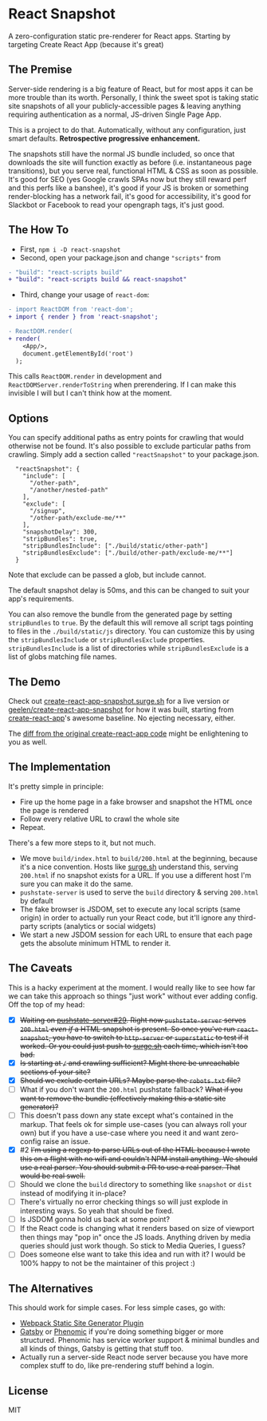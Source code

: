 # React Snapshot

A zero-configuration static pre-renderer for React apps. Starting by targeting Create React App (because it's great)

## The Premise

Server-side rendering is a big feature of React, but for most apps it can be more trouble than its worth. Personally, I think the sweet spot is taking static site snapshots of all your publicly-accessible pages & leaving anything requiring authentication as a normal, JS-driven Single Page App.

This is a project to do that. Automatically, without any configuration, just smart defaults. **Retrospective progressive enhancement.**

The snapshots still have the normal JS bundle included, so once that downloads the site will function exactly as before (i.e. instantaneous page transitions), but you serve real, functional HTML & CSS as soon as possible. It's good for SEO (yes Google crawls SPAs now but they still reward perf and this perfs like a banshee), it's good if your JS is broken or something render-blocking has a network fail, it's good for accessibility, it's good for Slackbot or Facebook to read your opengraph tags, it's just good.

## The How To

- First, `npm i -D react-snapshot`
- Second, open your package.json and change `"scripts"` from

```diff
- "build": "react-scripts build"
+ "build": "react-scripts build && react-snapshot"
```

- Third, change your usage of `react-dom`:

```diff
- import ReactDOM from 'react-dom';
+ import { render } from 'react-snapshot';

- ReactDOM.render(
+ render(
    <App/>,
    document.getElementById('root')
  );
```

This calls `ReactDOM.render` in development and `ReactDOMServer.renderToString` when prerendering. If I can make this invisible I will but I can't think how at the moment.

## Options
You can specify additional paths as entry points for crawling that would otherwise not be found. It's also possible to exclude particular paths from crawling. Simply add a section called `"reactSnapshot"` to your package.json.

```
  "reactSnapshot": {
    "include": [
      "/other-path",
      "/another/nested-path"
    ],
    "exclude": [
      "/signup",
      "/other-path/exclude-me/**"
    ],
    "snapshotDelay": 300,
    "stripBundles": true,
    "stripBundlesInclude": ["./build/static/other-path"]
    "stripBundlesExclude": ["./build/other-path/exclude-me/**"]
  }
```

Note that exclude can be passed a glob, but include cannot.

The default snapshot delay is 50ms, and this can be changed to suit your app's requirements.

You can also remove the bundle from the generated page by setting `stripBundles` to `true`. By the default this will remove all script tags pointing to files in the `./build/static/js` directory. You can customize this by using the `stripBundlesInclude` or `stripBundlesExclude` properties. `stripBundlesInclude` is a list of directories while `stripBundlesExclude` is a list of globs matching file names.

## The Demo

Check out [create-react-app-snapshot.surge.sh](https://create-react-app-snapshot.surge.sh) for a live version or [geelen/create-react-app-snapshot](https://github.com/geelen/create-react-app-snapshot) for how it was built, starting from [create-react-app](https://github.com/facebookincubator/create-react-app)'s awesome baseline. No ejecting necessary, either.

The [diff from the original create-react-app code](https://github.com/geelen/create-react-app-snapshot/compare/303f774...master) might be enlightening to you as well.

## The Implementation

It's pretty simple in principle:

- Fire up the home page in a fake browser and snapshot the HTML once the page is rendered
- Follow every relative URL to crawl the whole site
- Repeat.

There's a few more steps to it, but not much.

- We move `build/index.html` to `build/200.html` at the beginning, because it's a nice convention. Hosts like [surge.sh](https://surge.sh) understand this, serving `200.html` if no snapshot exists for a URL. If you use a different host I'm sure you can make it do the same.
- `pushstate-server` is used to serve the `build` directory & serving `200.html` by default
- The fake browser is JSDOM, set to execute any local scripts (same origin) in order to actually run your React code, but it'll ignore any third-party scripts (analytics or social widgets)
- We start a new JSDOM session for each URL to ensure that each page gets the absolute minimum HTML to render it.

## The Caveats

This is a hacky experiment at the moment. I would really like to see how far we can take this approach so things "just work" without ever adding config. Off the top of my head:

- [x] ~~Waiting on [pushstate-server#29](https://github.com/scottcorgan/pushstate-server/pull/29). Right now `pushstate-server` serves `200.html` _even if_ a HTML snapshot is present. So once you've run `react-snapshot`, you have to switch to `http-server` or `superstatic` to test if it worked. Or you could just push to [surge.sh](https://surge.sh) each time, which isn't too bad.~~
- [x] ~~Is starting at `/` and crawling sufficient? Might there be unreachable sections of your site?~~
- [x] ~~Should we exclude certain URLs? Maybe parse the `robots.txt` file?~~
- [ ] What if you don't want the `200.html` pushstate fallback? ~~What if you want to remove the bundle (effectively making this a static site generator)?~~
- [ ] This doesn't pass down any state except what's contained in the markup. That feels ok for simple use-cases (you can always roll your own) but if you have a use-case where you need it and want zero-config raise an issue.
- [x] #2 ~~I'm using a regexp to parse URLs out of the HTML because I wrote this on a flight with no wifi and couldn't NPM install anything. We should use a real parser. You should submit a PR to use a real parser. That would be real swell.~~
- [ ] Should we clone the `build` directory to something like `snapshot` or `dist` instead of modifying it in-place?
- [ ] There's virtually no error checking things so will just explode in interesting ways. So yeah that should be fixed.
- [ ] Is JSDOM gonna hold us back at some point?
- [ ] If the React code is changing what it renders based on size of viewport then things may "pop in" once the JS loads. Anything driven by media queries should just work though. So stick to Media Queries, I guess?
- [ ] Does someone else want to take this idea and run with it? I would be 100% happy to not be the maintainer of this project :)

## The Alternatives

This should work for simple cases. For less simple cases, go with:

- [Webpack Static Site Generator Plugin](https://github.com/markdalgleish/static-site-generator-webpack-plugin)
- [Gatsby](https://github.com/gatsbyjs/gatsby) or [Phenomic](https://phenomic.io/) if you're doing something bigger or more structured. Phenomic has service worker support & minimal bundles and all kinds of things, Gatsby is getting that stuff too.
- Actually run a server-side React node server because you have more complex stuff to do, like pre-rendering stuff behind a login.

## License

MIT
